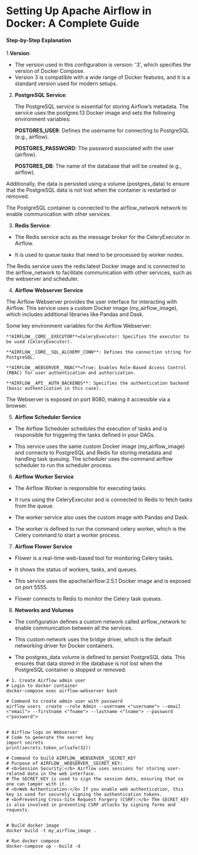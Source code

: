 # Setting Up Apache Airflow in Docker: A Complete Guide

#### Step-by-Step Explanation
1.**Version**:
* The version used in this configuration is version: '3', which specifies the version of Docker Compose.
* Version 3 is compatible with a wide range of Docker features, and it is a standard version used for modern setups.

2. **PostgreSQL Service**:

    The PostgreSQL service is essential for storing Airflow’s metadata. The service uses the postgres:13 Docker image and sets the following environment variables:

    
    **POSTGRES_USER**: Defines the username for connecting to PostgreSQL (e.g., airflow).

    **POSTGRES_PASSWORD**: The password associated with the user (airflow).

    **POSTGRES_DB**: The name of the database that will be created (e.g., airflow).

Additionally, the data is persisted using a volume (postgres_data) to ensure that the PostgreSQL data is not lost when the container is restarted or removed. 

The PostgreSQL container is connected to the airflow_network network to enable communication with other services.

3. **Redis Service**:

* The Redis service acts as the message broker for the CeleryExecutor in Airflow. 

* It is used to queue tasks that need to be processed by worker nodes. 

The Redis service uses the redis:latest Docker image and is connected to the airflow_network to facilitate communication with other services, such as the webserver and scheduler.

4. **Airflow Webserver Service**

The Airflow Webserver provides the user interface for interacting with Airflow. This service uses a custom Docker image (my_airflow_image), which includes additional libraries like Pandas and Dask.

Some key environment variables for the Airflow Webserver:

    **AIRFLOW__CORE__EXECUTOR**=CeleryExecutor: Specifies the executor to be used (CeleryExecutor).

    **AIRFLOW__CORE__SQL_ALCHEMY_CONN**: Defines the connection string for PostgreSQL.

    **AIRFLOW__WEBSERVER__RBAC**=True: Enables Role-Based Access Control (RBAC) for user authentication and authorization.

    **AIRFLOW__API__AUTH_BACKENDS**: Specifies the authentication backend (basic authentication in this case).

The Webserver is exposed on port 8080, making it accessible via a browser.

5. **Airflow Scheduler Service**

* The Airflow Scheduler schedules the execution of tasks and is responsible for triggering the tasks defined in your DAGs.

* This service uses the same custom Docker image (my_airflow_image) and connects to PostgreSQL and Redis for storing metadata and handling task queuing. The scheduler uses the command airflow scheduler to run the scheduler process.

6. **Airflow Worker Service**

* The Airflow Worker is responsible for executing tasks.

* It runs using the CeleryExecutor and is connected to Redis to fetch tasks from the queue.

* The worker service also uses the custom image with Pandas and Dask.

* The worker is defined to run the command celery worker, which is the Celery command to start a worker process.

7. **Airflow Flower Service**

* Flower is a real-time web-based tool for monitoring Celery tasks.

* It shows the status of workers, tasks, and queues. 

* This service uses the apache/airflow:2.5.1 Docker image and is exposed on port 5555.

* Flower connects to Redis to monitor the Celery task queues.

8. **Networks and Volumes**

* The configuration defines a custom network called airflow_network to enable communication between all the services.

* This custom network uses the bridge driver, which is the default networking driver for Docker containers.

* The postgres_data volume is defined to persist PostgreSQL data. This ensures that data stored in the database is not lost when the PostgreSQL container is stopped or removed.


```
# 1. Create Airflow admin user
# Login to docker container
docker-compose exec airflow-webserver bash

# Command to create admin user with password
airflow users  create --role Admin --username <"username"> --email <"email"> --firstname <"fname"> --lastname <"lname"> --password <"password">


# Airflow logs on Webserver
# Code to generate the secret key
import secrets
print(secrets.token_urlsafe(32))

# Command to build AIRFLOW__WEBSERVER__SECRET_KEY
# Purpose of AIRFLOW__WEBSERVER__SECRET_KEY:
# <b>Session Security:</b> Airflow uses sessions for storing user-related data in the web interface. 
# The SECRET_KEY is used to sign the session data, ensuring that no one can tamper with it.
# <b>Web Authentication:</b> If you enable web authentication, this key is used for securely signing the authentication tokens.
# <b>Preventing Cross-Site Request Forgery (CSRF):</b> The SECRET_KEY is also involved in preventing CSRF attacks by signing forms and requests.


# Build docker image
docker build -t my_airflow_image . 

# Run docker compose
docker-compose up --build -d
```